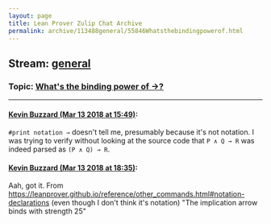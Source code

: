 ```yaml
---
layout: page
title: Lean Prover Zulip Chat Archive 
permalink: archive/113488general/55846Whatsthebindingpowerof.html
---
```


## Stream: [general](index.html)
### Topic: [What's the binding power of →?](55846Whatsthebindingpowerof.html)

---

#### [Kevin Buzzard (Mar 13 2018 at 15:49)](https://leanprover.zulipchat.com/#narrow/stream/113488-general/topic/What%27s%20the%20binding%20power%20of%20%E2%86%92%3F/near/123657373):
`#print notation →` doesn't tell me, presumably because it's not notation. I was trying to verify without looking at the source code that `P ∧ Q → R` was indeed parsed as `(P ∧ Q) → R`.

#### [Kevin Buzzard (Mar 13 2018 at 18:35)](https://leanprover.zulipchat.com/#narrow/stream/113488-general/topic/What%27s%20the%20binding%20power%20of%20%E2%86%92%3F/near/123663651):
Aah, got it. From https://leanprover.github.io/reference/other_commands.html#notation-declarations (even though I don't think it's notation) "The implication arrow binds with strength 25"

